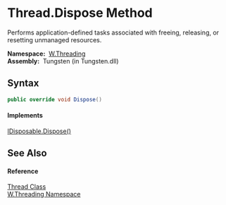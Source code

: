 Thread.Dispose Method
=====================
  Performs application-defined tasks associated with freeing, releasing, or resetting unmanaged resources.

  **Namespace:**  [W.Threading][1]  
  **Assembly:**  Tungsten (in Tungsten.dll)

Syntax
------

```csharp
public override void Dispose()
```

#### Implements
[IDisposable.Dispose()][2]  


See Also
--------

#### Reference
[Thread Class][3]  
[W.Threading Namespace][1]  

[1]: ../README.md
[2]: http://msdn.microsoft.com/en-us/library/es4s3w1d
[3]: README.md
[4]: ../../_icons/Help.png